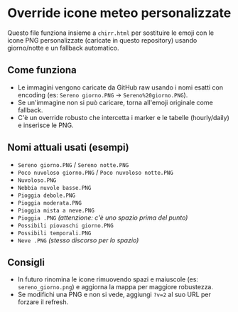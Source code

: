 # Override icone meteo personalizzate

Questo file funziona insieme a `chirr.html` per sostituire le emoji con le icone PNG personalizzate
(caricate in questo repository) usando giorno/notte e un fallback automatico.

## Come funziona

- Le immagini vengono caricate da GitHub raw usando i nomi esatti con encoding (es: `Sereno giorno.PNG` → `Sereno%20giorno.PNG`).
- Se un'immagine non si può caricare, torna all'emoji originale come fallback.
- C'è un override robusto che intercetta i marker e le tabelle (hourly/daily) e inserisce le PNG.

## Nomi attuali usati (esempi)

- `Sereno giorno.PNG` / `Sereno notte.PNG`
- `Poco nuvoloso giorno.PNG` / `Poco nuvoloso notte.PNG`
- `Nuvoloso.PNG`
- `Nebbia nuvole basse.PNG`
- `Pioggia debole.PNG`
- `Pioggia moderata.PNG`
- `Pioggia mista a neve.PNG`
- `Pioggia .PNG` *(attenzione: c'è uno spazio prima del punto)*
- `Possibili piovaschi giorno.PNG`
- `Possibili temporali.PNG`
- `Neve .PNG` *(stesso discorso per lo spazio)*

## Consigli

- In futuro rinomina le icone rimuovendo spazi e maiuscole (es: `sereno_giorno.png`) e aggiorna la mappa per maggiore robustezza.
- Se modifichi una PNG e non si vede, aggiungi `?v=2` al suo URL per forzare il refresh.
